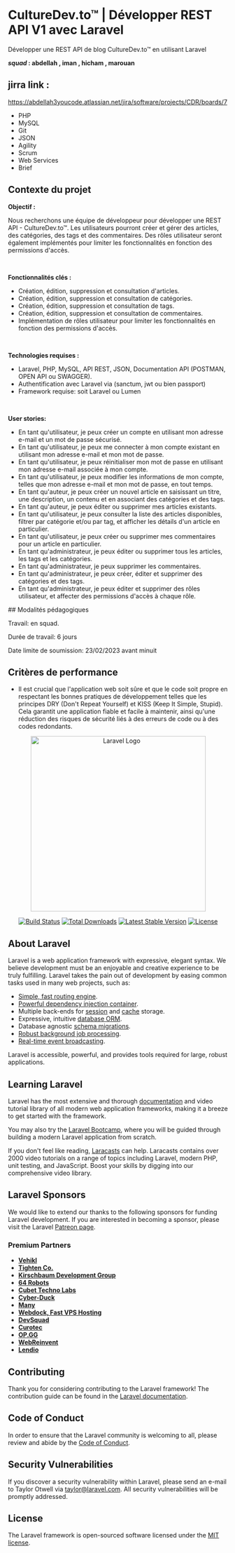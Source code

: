
# CultureDev.to™ | Développer REST API V1 avec Laravel
Développer une REST API de blog CultureDev.to™ en utilisant Laravel

***squad* : abdellah , iman , hicham , marouan** 
## jirra link : 
https://abdellah3youcode.atlassian.net/jira/software/projects/CDR/boards/7
-   PHP
-   MySQL
-   Git
-   JSON
-   Agility
-   Scrum
-   Web Services
-   Brief

## Contexte du projet

**Objectif :**

Nous recherchons une équipe de développeur pour développer une REST API - CultureDev.to™. Les utilisateurs pourront créer et gérer des articles, des catégories, des tags et des commentaires. Des rôles utilisateur seront également implémentés pour limiter les fonctionnalités en fonction des permissions d'accès.

​

**Fonctionnalités clés :**

-   Création, édition, suppression et consultation d'articles.
-   Création, édition, suppression et consultation de catégories.
-   Création, édition, suppression et consultation de tags.
-   Création, édition, suppression et consultation de commentaires.
-   Implémentation de rôles utilisateur pour limiter les fonctionnalités en fonction des permissions d'accès.

​

**Technologies requises :**

-   Laravel, PHP, MySQL, API REST, JSON, Documentation API (POSTMAN, OPEN API ou SWAGGER).
-   Authentification avec Laravel via (sanctum, jwt ou bien passport)
-   Framework requise: soit Laravel ou Lumen

​

**User stories:**

-   En tant qu'utilisateur, je peux créer un compte en utilisant mon adresse e-mail et un mot de passe sécurisé.
-   En tant qu'utilisateur, je peux me connecter à mon compte existant en utilisant mon adresse e-mail et mon mot de passe.
-   En tant qu'utilisateur, je peux réinitialiser mon mot de passe en utilisant mon adresse e-mail associée à mon compte.
-   En tant qu'utilisateur, je peux modifier les informations de mon compte, telles que mon adresse e-mail et mon mot de passe, en tout temps.
-   En tant qu'auteur, je peux créer un nouvel article en saisissant un titre, une description, un contenu et en associant des catégories et des tags.
-   En tant qu'auteur, je peux éditer ou supprimer mes articles existants.
-   En tant qu'utilisateur, je peux consulter la liste des articles disponibles, filtrer par catégorie et/ou par tag, et afficher les détails d'un article en particulier.
-   En tant qu'utilisateur, je peux créer ou supprimer mes commentaires pour un article en particulier.
-   En tant qu'administrateur, je peux éditer ou supprimer tous les articles, les tags et les catégories.
-   En tant qu'administrateur, je peux supprimer les commentaires.
-   En tant qu'administrateur, je peux créer, éditer et supprimer des catégories et des tags.
-   En tant qu'administrateur, je peux éditer et supprimer des rôles utilisateur, et affecter des permissions d'accès à chaque rôle.

​## Modalités pédagogiques

Travail: en squad.

Durée de travail: 6 jours

Date limite de soumission: 23/02/2023 avant minuit
## Critères de performance

-   Il est crucial que l'application web soit sûre et que le code soit propre en respectant les bonnes pratiques de développement telles que les principes DRY (Don't Repeat Yourself) et KISS (Keep It Simple, Stupid). Cela garantit une application fiable et facile à maintenir, ainsi qu'une réduction des risques de sécurité liés à des erreurs de code ou à des codes redondants.


<p align="center"><a href="https://laravel.com" target="_blank"><img src="https://raw.githubusercontent.com/laravel/art/master/logo-lockup/5%20SVG/2%20CMYK/1%20Full%20Color/laravel-logolockup-cmyk-red.svg" width="400" alt="Laravel Logo"></a></p>

<p align="center">
<a href="https://github.com/laravel/framework/actions"><img src="https://github.com/laravel/framework/workflows/tests/badge.svg" alt="Build Status"></a>
<a href="https://packagist.org/packages/laravel/framework"><img src="https://img.shields.io/packagist/dt/laravel/framework" alt="Total Downloads"></a>
<a href="https://packagist.org/packages/laravel/framework"><img src="https://img.shields.io/packagist/v/laravel/framework" alt="Latest Stable Version"></a>
<a href="https://packagist.org/packages/laravel/framework"><img src="https://img.shields.io/packagist/l/laravel/framework" alt="License"></a>
</p>

## About Laravel

Laravel is a web application framework with expressive, elegant syntax. We believe development must be an enjoyable and creative experience to be truly fulfilling. Laravel takes the pain out of development by easing common tasks used in many web projects, such as:

- [Simple, fast routing engine](https://laravel.com/docs/routing).
- [Powerful dependency injection container](https://laravel.com/docs/container).
- Multiple back-ends for [session](https://laravel.com/docs/session) and [cache](https://laravel.com/docs/cache) storage.
- Expressive, intuitive [database ORM](https://laravel.com/docs/eloquent).
- Database agnostic [schema migrations](https://laravel.com/docs/migrations).
- [Robust background job processing](https://laravel.com/docs/queues).
- [Real-time event broadcasting](https://laravel.com/docs/broadcasting).

Laravel is accessible, powerful, and provides tools required for large, robust applications.

## Learning Laravel

Laravel has the most extensive and thorough [documentation](https://laravel.com/docs) and video tutorial library of all modern web application frameworks, making it a breeze to get started with the framework.

You may also try the [Laravel Bootcamp](https://bootcamp.laravel.com), where you will be guided through building a modern Laravel application from scratch.

If you don't feel like reading, [Laracasts](https://laracasts.com) can help. Laracasts contains over 2000 video tutorials on a range of topics including Laravel, modern PHP, unit testing, and JavaScript. Boost your skills by digging into our comprehensive video library.

## Laravel Sponsors

We would like to extend our thanks to the following sponsors for funding Laravel development. If you are interested in becoming a sponsor, please visit the Laravel [Patreon page](https://patreon.com/taylorotwell).

### Premium Partners

- **[Vehikl](https://vehikl.com/)**
- **[Tighten Co.](https://tighten.co)**
- **[Kirschbaum Development Group](https://kirschbaumdevelopment.com)**
- **[64 Robots](https://64robots.com)**
- **[Cubet Techno Labs](https://cubettech.com)**
- **[Cyber-Duck](https://cyber-duck.co.uk)**
- **[Many](https://www.many.co.uk)**
- **[Webdock, Fast VPS Hosting](https://www.webdock.io/en)**
- **[DevSquad](https://devsquad.com)**
- **[Curotec](https://www.curotec.com/services/technologies/laravel/)**
- **[OP.GG](https://op.gg)**
- **[WebReinvent](https://webreinvent.com/?utm_source=laravel&utm_medium=github&utm_campaign=patreon-sponsors)**
- **[Lendio](https://lendio.com)**

## Contributing

Thank you for considering contributing to the Laravel framework! The contribution guide can be found in the [Laravel documentation](https://laravel.com/docs/contributions).

## Code of Conduct

In order to ensure that the Laravel community is welcoming to all, please review and abide by the [Code of Conduct](https://laravel.com/docs/contributions#code-of-conduct).

## Security Vulnerabilities

If you discover a security vulnerability within Laravel, please send an e-mail to Taylor Otwell via [taylor@laravel.com](mailto:taylor@laravel.com). All security vulnerabilities will be promptly addressed.

## License

The Laravel framework is open-sourced software licensed under the [MIT license](https://opensource.org/licenses/MIT).

